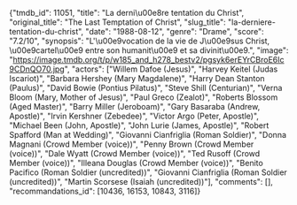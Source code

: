 {"tmdb_id": 11051, "title": "La derni\u00e8re tentation du Christ", "original_title": "The Last Temptation of Christ", "slug_title": "la-derniere-tentation-du-christ", "date": "1988-08-12", "genre": "Drame", "score": "7.2/10", "synopsis": "L'\u00e9vocation de la vie de J\u00e9sus Christ, \u00e9cartel\u00e9 entre son humanit\u00e9 et sa divinit\u00e9.", "image": "https://image.tmdb.org/t/p/w185_and_h278_bestv2/pgsyk6erEYrCBroE6Ic9CDnQO70.jpg", "actors": ["Willem Dafoe (Jesus)", "Harvey Keitel (Judas Iscariot)", "Barbara Hershey (Mary Magdalene)", "Harry Dean Stanton (Paulus)", "David Bowie (Pontius Pilatus)", "Steve Shill (Centurian)", "Verna Bloom (Mary, Mother of Jesus)", "Paul Greco (Zealot)", "Roberts Blossom (Aged Master)", "Barry Miller (Jeroboam)", "Gary Basaraba (Andrew, Apostle)", "Irvin Kershner (Zebedee)", "Victor Argo (Peter, Apostle)", "Michael Been (John, Apostle)", "John Lurie (James, Apostle)", "Robert Spafford (Man at Wedding)", "Giovanni Cianfriglia (Roman Soldier)", "Donna Magnani (Crowd Member (voice))", "Penny Brown (Crowd Member (voice))", "Dale Wyatt (Crowd Member (voice))", "Ted Rusoff (Crowd Member (voice))", "Illeana Douglas (Crowd Member (voice))", "Benito Pacifico (Roman Soldier (uncredited))", "Giovanni Cianfriglia (Roman Soldier (uncredited))", "Martin Scorsese (Isaiah (uncredited))"], "comments": [], "recommandations_id": [10436, 16153, 10843, 3116]}